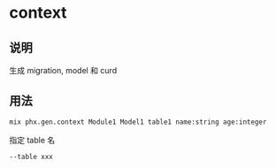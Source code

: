 # context

## 说明

生成 migration, model 和 curd

## 用法

```sh
mix phx.gen.context Module1 Model1 table1 name:string age:integer
```

指定 table 名

```sh
--table xxx
```
